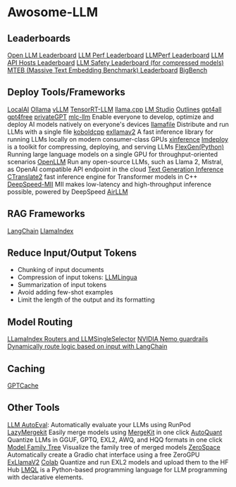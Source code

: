 # Awosome-LLM
## Leaderboards
[Open LLM Leaderboard](https://huggingface.co/spaces/HuggingFaceH4/open_llm_leaderboard)
[LLM Perf Leaderboard](https://huggingface.co/spaces/optimum/llm-perf-leaderboard)
[LLMPerf Leaderboard](https://github.com/ray-project/llmperf-leaderboard)
[LLM API Hosts Leaderboard](https://artificialanalysis.ai/leaderboards/hosts)
[LLM Safety Leaderboard (for compressed models)](https://huggingface.co/spaces/AI-Secure/llm-trustworthy-leaderboard)
[MTEB (Massive Text Embedding Benchmark) Leaderboard](https://huggingface.co/spaces/mteb/leaderboard)
[BigBench](https://github.com/google/BIG-bench)

## Deploy Tools/Frameworks
[LocalAI](https://github.com/mudler/LocalAI)
[Ollama](https://github.com/ollama/ollama)
[vLLM](https://github.com/vllm-project/vllm)
[TensorRT-LLM](https://github.com/NVIDIA/TensorRT-LLM)
[llama.cpp](https://github.com/ggerganov/llama.cpp)
[LM Studio](https://github.com/lmstudio-ai)
[Outlines](https://github.com/outlines-dev/outlines)
[gpt4all](https://github.com/nomic-ai/gpt4all)
[gpt4free](https://github.com/xtekky/gpt4free)
[privateGPT](https://github.com/imartinez/privateGPT)
[mlc-llm](https://github.com/mlc-ai/mlc-llm) Enable everyone to develop, optimize and deploy AI models natively on everyone's devices
[llamafile](https://github.com/Mozilla-Ocho/llamafile) Distribute and run LLMs with a single file
[koboldcpp](https://github.com/LostRuins/koboldcpp)
[exllamav2](https://github.com/turboderp/exllamav2) A fast inference library for running LLMs locally on modern consumer-class GPUs
[xinference](https://github.com/xorbitsai/inference)
[lmdeploy](https://github.com/InternLM/lmdeploy) is a toolkit for compressing, deploying, and serving LLMs
[FlexGen(Python)](https://github.com/FMInference/FlexGen) Running large language models on a single GPU for throughput-oriented scenarios
[OpenLLM](https://github.com/bentoml/OpenLLM) Run any open-source LLMs, such as Llama 2, Mistral, as OpenAI compatible API endpoint in the cloud
[Text Generation Inference](https://github.com/huggingface/text-generation-inference)
[CTranslate2](https://github.com/OpenNMT/CTranslate2) fast inference engine for Transformer models in C++
[DeepSpeed-MII](https://github.com/microsoft/DeepSpeed-MII) MII makes low-latency and high-throughput inference possible, powered by DeepSpeed
[AirLLM](https://github.com/lyogavin/Anima/tree/main/air_llm)

## RAG Frameworks
[LangChain](https://github.com/langchain-ai/langchain)
[LlamaIndex](https://github.com/run-llama/llama_index)

## Reduce Input/Output Tokens
- Chunking of input documents
- Compression of input tokens: [LLMLingua](https://github.com/microsoft/LLMLingua)
- Summarization of input tokens
- Avoid adding few-shot examples
- Limit the length of the output and its formatting

## Model Routing
[LLamaIndex Routers and LLMSingleSelector](https://docs.llamaindex.ai/en/latest/module_guides/querying/router/#using-selector-as-a-standalone-module)
[NVIDIA Nemo guardrails](https://github.com/NVIDIA/NeMo-Guardrails)
[Dynamically route logic based on input with LangChain](https://python.langchain.com/docs/expression_language/how_to/routing)

## Caching
[GPTCache](https://github.com/zilliztech/GPTCache)

## Other Tools
[LLM AutoEval](https://github.com/mlabonne/llm-autoeval): Automatically evaluate your LLMs using RunPod
[LazyMergekit](https://colab.research.google.com/drive/1obulZ1ROXHjYLn6PPZJwRR6GzgQogxxb?usp=sharing)	Easily merge models using [MergeKit](https://github.com/arcee-ai/mergekit) in one click
[AutoQuant](https://colab.research.google.com/drive/1b6nqC7UZVt8bx4MksX7s656GXPM-eWw4?usp=sharing)	Quantize LLMs in GGUF, GPTQ, EXL2, AWQ, and HQQ formats in one click
[Model Family Tree](https://colab.research.google.com/drive/1s2eQlolcI1VGgDhqWIANfkfKvcKrMyNr?usp=sharing)	Visualize the family tree of merged models
[ZeroSpace](https://colab.research.google.com/drive/1LcVUW5wsJTO2NGmozjji5CkC--646LgC)	Automatically create a Gradio chat interface using a free ZeroGPU
[ExLlamaV2](https://github.com/turboderp/exllamav2) [Colab](https://colab.research.google.com/drive/1yrq4XBlxiA0fALtMoT2dwiACVc77PHou?usp=sharing) Quantize and run EXL2 models and upload them to the HF Hub
[LMQL](https://lmql.ai/docs/language/overview.html) is a Python-based programming language for LLM programming with declarative elements.

